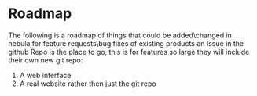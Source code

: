 # Roadmap

The following is a roadmap of things that could be added\changed in nebula,for feature requests\bug fixes of existing products an Issue in the github Repo is the place to go, this is for features so large they will include their own new git repo:

1. A web interface
2. A real website rather then just the git repo